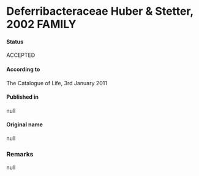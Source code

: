 # Deferribacteraceae Huber & Stetter, 2002 FAMILY

#### Status
ACCEPTED

#### According to
The Catalogue of Life, 3rd January 2011

#### Published in
null

#### Original name
null

### Remarks
null